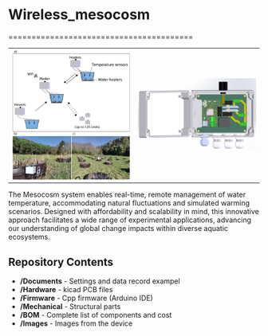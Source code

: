 # Wireless_mesocosm
========================================
<table class="table table-hover table-striped table-bordered">
  <tr align="center">
   <td><img src="Images/Mesocosm_Field.png" alt="Mesocosm 1 Image" width="300"></td>
   <td><img src="Images/Mesocosm_3D.png" alt="Mesocosm 2 Image" width="300"></td>
  </tr>
</table>
The Mesocosm system enables real-time, remote management of water temperature, accommodating natural fluctuations and simulated warming scenarios. Designed with affordability and scalability in mind, this innovative approach facilitates a wide range of experimental applications, advancing our understanding of global change impacts within diverse aquatic ecosystems.


Repository Contents
-------------------

* **/Documents** - Settings and data record exampel
* **/Hardware** - kicad PCB files
* **/Firmware** - Cpp firmware (Arduino IDE)
* **/Mechanical** - Structural parts
* **/BOM** - Complete list of components and cost
* **/Images** - Images from the device
